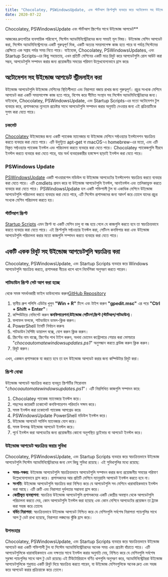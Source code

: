 ```yaml
---
title: "Chocolatey, PSWindowsUpdate, এবং স্টার্টআপ স্ক্রিপ্টগুলি ব্যবহার করে অটোমেশন সহ উইন্ডোজ আপডেটগুলি স্ট্রীমলাইন করুন"
date: 2020-07-22
---
```

 Chocolatey, PSWindowsUpdate এবং স্টার্টআপ স্ক্রিপ্টের সাথে উইন্ডোজ আপডেট**

আজকের দ্রুতগতির ব্যবসায়িক পরিবেশে, সিস্টেম অ্যাডমিনিস্ট্রেটরদের জন্য সময়ই মূল বিষয়। উইন্ডোজ মেশিন আপডেট করা, সিস্টেম অ্যাডমিনিস্ট্রেশনের একটি গুরুত্বপূর্ণ দিক, একটি অত্যন্ত সময়সাপেক্ষ কাজ হতে পারে যা পর্যাপ্ত সিস্টেমের প্রেক্ষিতে এক সপ্তাহ পর্যন্ত সময় নিতে পারে। যাইহোক, Chocolatey, PSWindowsUpdates, এবং Startup Scripts-এর কিছু সহায়তায়, এখন প্রতিটি মেশিনের একটি মাত্র রিবুট করে আপডেটগুলি রোল আউট করা সম্ভব, আপডেটগুলি সম্পাদন করার জন্য প্রয়োজনীয় সময়ের পরিমাণ উল্লেখযোগ্যভাবে হ্রাস করে৷

## অটোমেশন সহ উইন্ডোজ আপডেট স্ট্রীমলাইন করা

উইন্ডোজ আপডেটগুলি উইন্ডোজ মেশিনের স্থিতিশীলতা এবং নিরাপত্তা বজায় রাখার জন্য গুরুত্বপূর্ণ। প্রচুর সংখ্যক মেশিনে আপডেট করা একটি সময়সাপেক্ষ কাজ হতে পারে, বিশেষ করে সীমিত সংস্থান সহ সিস্টেম অ্যাডমিনিস্ট্রেটরদের জন্য। যাইহোক, Chocolatey, PSWindowsUpdate, এবং Startup Scripts-এর মতো অটোমেশন টুল ব্যবহার করে, প্রশাসকদের ন্যূনতম প্রচেষ্টার সাথে আপডেটগুলি সম্পাদন করার অনুমতি দেওয়ার জন্য এই প্রক্রিয়াটিকে সুগম করা যেতে পারে।

### চকলেট

[Chocolatey](https://chocolatey.org/) উইন্ডোজের জন্য একটি প্যাকেজ ম্যানেজার যা উইন্ডোজ মেশিনে সফ্টওয়্যার ইনস্টলেশন স্বয়ংক্রিয় করতে ব্যবহার করা যেতে পারে। এটি উবুন্টুতে apt-get বা macOS-এ homebrew-এর মতো, এবং এটি বিস্তৃত সফ্টওয়্যার প্যাকেজ ইনস্টল এবং পরিচালনা করতে ব্যবহার করা যেতে পারে। Chocolatey প্যাকেজগুলি নীরবে ইনস্টল করতে ব্যবহার করা যেতে পারে, যার অর্থ ব্যবহারকারীর হস্তক্ষেপ ছাড়াই ইনস্টল করা যেতে পারে।

### PSWindows Update

[PSWindowsUpdate](https://www.powershellgallery.com/packages/PSWindowsUpdate/2.0.0.4) একটি পাওয়ারশেল মডিউল যা উইন্ডোজ আপডেটের ইনস্টলেশন স্বয়ংক্রিয় করতে ব্যবহার করা যেতে পারে। এটি cmdlets প্রদান করে যা উইন্ডোজ আপডেটগুলি ইনস্টল, আনইনস্টল এবং তালিকাভুক্ত করতে ব্যবহার করা যেতে পারে। PSWindowsUpdate হল একটি শক্তিশালী টুল যা একাধিক মেশিনে উইন্ডোজ আপডেটগুলি পরিচালনা করতে ব্যবহার করা যেতে পারে, এটি সিস্টেম প্রশাসকদের জন্য আদর্শ করে তোলে যাদের প্রচুর সংখ্যক মেশিন পরিচালনা করতে হয়।

### স্টার্টআপ স্ক্রিপ্ট

[Startup Scripts](https://docs.microsoft.com/en-us/previous-versions/windows/it-pro/windows-server-2012-R2-and-2012/dn789190(v=ws.11)) এমন স্ক্রিপ্ট যা একটি মেশিন চালু বা বন্ধ হয়ে গেলে যে কাজগুলি করতে হবে তা স্বয়ংক্রিয়ভাবে করতে ব্যবহার করা যেতে পারে। এই স্ক্রিপ্টগুলি সফ্টওয়্যার ইনস্টল করা, সেটিংস কনফিগার করা এবং উইন্ডোজ আপডেটগুলি পরিচালনা করার মতো কাজগুলি সম্পাদন করতে ব্যবহার করা যেতে পারে।

## একটি একক রিবুট সহ উইন্ডোজ আপডেটগুলি স্বয়ংক্রিয় করা

Chocolatey, PSWindowsUpdate, এবং Startup Scripts ব্যবহার করে Windows আপডেটগুলি স্বয়ংক্রিয় করতে, প্রশাসকরা নীচের ধাপে ধাপে নির্দেশিকা অনুসরণ করতে পারেন।

### শাটডাউন স্ক্রিপ্ট সেট আপ করা হচ্ছে
থেকে সমস্ত সমর্থনকারী ফাইল ডাউনলোড করুন[GitHub Repository](https://github.com/simeononsecurity/ChocoAutomateWindowsUpdates)

1. স্থানীয় গ্রুপ পলিসি এডিটর খুলুন **"Win + R"** টিপে এবং টাইপ করুন **"gpedit.msc"** এর পরে **"Ctrl + Shift + Enter"**।
2. কম্পিউটারে নেভিগেট করুন **কনফিগারেশন\উইন্ডোজ সেটিংস\স্ক্রিপ্ট (স্টার্টআপ/শাটডাউন)**।
3. ফলাফল ফলকে, শাটডাউনে ডাবল-ক্লিক করুন।
4. PowerShell ট্যাবটি নির্বাচন করুন৷
5. শাটডাউন বৈশিষ্ট্য ডায়ালগ বক্সে, যোগ করুন ক্লিক করুন।
6. স্ক্রিপ্টের নাম বাক্সে, স্ক্রিপ্টের পাথ টাইপ করুন, অথবা ডোমেন কন্ট্রোলারে শেয়ার করা ফোল্ডারে "*chocoautomatewindowsupdates.ps1*" অনুসন্ধান করতে ব্রাউজ করুন ক্লিক করুন।
7. রিবুট করুন।

এখন, একজন প্রশাসককে যা করতে হবে তা হল উইন্ডোজ আপডেট করার জন্য কম্পিউটার রিবুট করা।

### স্ক্রিপ্ট বোঝা

উইন্ডোজ আপডেট স্বয়ংক্রিয় করতে ব্যবহৃত স্ক্রিপ্টটির শিরোনাম "*chocoautomatewindowsupdates.ps1*"। এটি নিম্নলিখিত কাজগুলি সম্পাদন করে:

1. Chocolatey প্যাকেজ ম্যানেজার ইনস্টল করে।
2. পছন্দের কয়েকটি চকোলেট কনফিগারেশন পরিবর্তন সক্ষম করে।
3. সমস্ত ইনস্টল করা চকোলেট প্যাকেজ আপগ্রেড করে৷
4. PSWindowsUpdate PowerShell মডিউল ইনস্টল করে।
5. উইন্ডোজ আপডেট সার্ভিস ম্যানেজার যোগ করে।
6. সমস্ত উপলব্ধ উইন্ডোজ আপডেট ইনস্টল করে।
7. পূর্বে ইনস্টল করা আপডেটের জন্য প্রয়োজনীয় কোনো অনুপস্থিত ড্রাইভার বা আপডেট ইনস্টল করে।

### উইন্ডোজ আপডেট স্বয়ংক্রিয় করার সুবিধা

Chocolatey, PSWindowsUpdate, এবং Startup Scripts ব্যবহার করে স্বয়ংক্রিয়ভাবে উইন্ডোজ আপডেটগুলি সিস্টেম অ্যাডমিনিস্ট্রেটরদের জন্য বেশ কিছু সুবিধা রয়েছে। এই সুবিধাগুলির মধ্যে রয়েছে:

- **সময়-সঞ্চয়**: উইন্ডোজ আপডেটগুলি স্বয়ংক্রিয়ভাবে আপডেটগুলি সম্পাদন করার জন্য প্রয়োজনীয় সময়ের পরিমাণ উল্লেখযোগ্যভাবে হ্রাস করে। প্রশাসকদের আর প্রতিটি মেশিনে ম্যানুয়ালি আপডেট ইনস্টল করতে হবে না।
- **সংগতি**: উইন্ডোজ আপডেটগুলি স্বয়ংক্রিয় করা নিশ্চিত করে যে আপডেটগুলি সব মেশিনে ধারাবাহিকভাবে ইনস্টল করা আছে। এটি ত্রুটি এবং নিরাপত্তা দুর্বলতার সম্ভাবনা হ্রাস করে।
- **কেন্দ্রীভূত ব্যবস্থাপনা**: স্বয়ংক্রিয় উইন্ডোজ আপডেটগুলি প্রশাসকদের একটি কেন্দ্রীয় অবস্থান থেকে আপডেটগুলি পরিচালনা করতে দেয়, কোন আপডেটগুলি ইনস্টল করা হয়েছে এবং কোন মেশিনে আপডেটের প্রয়োজন তা ট্র্যাক করা সহজ করে তোলে৷
- **বর্ধিত নিরাপত্তা**: স্বয়ংক্রিয়ভাবে উইন্ডোজ আপডেট নিশ্চিত করে যে মেশিনগুলি সর্বশেষ নিরাপত্তা প্যাচগুলির সাথে আপ টু ডেট রাখা হয়েছে, নিরাপত্তা লঙ্ঘনের ঝুঁকি হ্রাস করে।

### উপসংহার

Chocolatey, PSWindowsUpdate, এবং Startup Scripts ব্যবহার করে স্বয়ংক্রিয়ভাবে উইন্ডোজ আপডেট করা একটি শক্তিশালী টুল যা সিস্টেম অ্যাডমিনিস্ট্রেটরদের অনেক সময় এবং প্রচেষ্টা বাঁচাতে পারে। এটি আপডেটগুলিকে ধারাবাহিকভাবে এবং দক্ষতার সাথে ইনস্টল করার অনুমতি দেয়, নিশ্চিত করে যে মেশিনগুলি সর্বশেষ সুরক্ষা প্যাচগুলির সাথে আপ টু ডেট রয়েছে৷ এই টিউটোরিয়ালে বর্ণিত ধাপগুলি অনুসরণ করে, অ্যাডমিনিস্ট্রেটররা উইন্ডোজ আপডেটগুলিকে শুধুমাত্র একটি রিবুট দিয়ে স্বয়ংক্রিয় করতে পারেন, যা উইন্ডোজ মেশিনগুলিকে অনেক দ্রুত এবং সহজ করে আপডেট করার প্রক্রিয়াকে করে তোলে।
